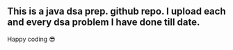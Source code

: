 This is a java dsa prep. github repo. I upload each and every dsa problem I have done till date. 
---
Happy coding 😎
